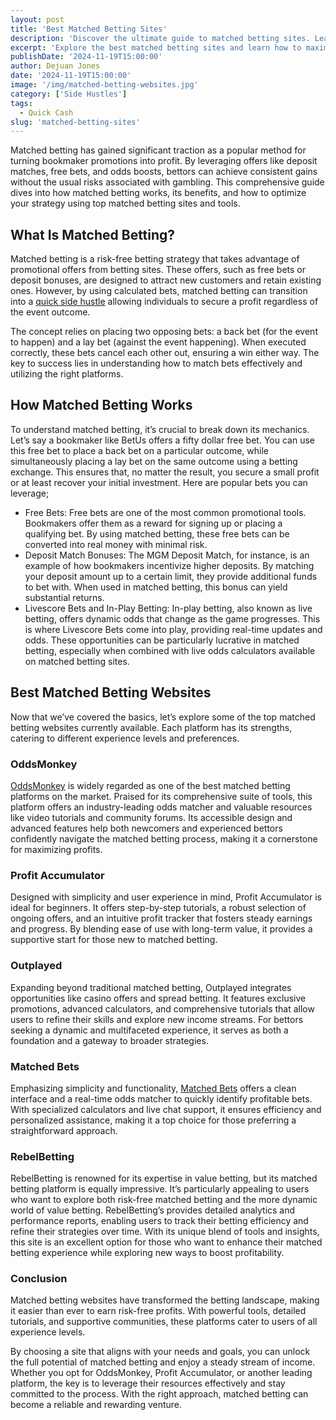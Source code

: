 ```yaml
---
layout: post
title: 'Best Matched Betting Sites'
description: 'Discover the ultimate guide to matched betting sites. Learn how to choose the best platform, maximize risk-free profits, and streamline your betting experience.'
excerpt: 'Explore the best matched betting sites and learn how to maximize risk-free profits with top platforms and tools.'
publishDate: '2024-11-19T15:00:00'
author: Dejuan Jones
date: '2024-11-19T15:00:00'
image: '/img/matched-betting-websites.jpg'
category: ['Side Hustles']
tags:
  - Quick Cash
slug: 'matched-betting-sites'
---
```


Matched betting has gained significant traction as a popular method for turning bookmaker promotions into profit. By leveraging offers like deposit matches, free bets, and odds boosts, bettors can achieve consistent gains without the usual risks associated with gambling. This comprehensive guide dives into how matched betting works, its benefits, and how to optimize your strategy using top matched betting sites and tools.

## What Is Matched Betting?

Matched betting is a risk-free betting strategy that takes advantage of promotional offers from betting sites. These offers, such as free bets or deposit bonuses, are designed to attract new customers and retain existing ones. However, by using calculated bets, matched betting can transition into a [quick side hustle](/blog/creative-side-hustles) allowing individuals to secure a profit regardless of the event outcome.

The concept relies on placing two opposing bets: a back bet (for the event to happen) and a lay bet (against the event happening). When executed correctly, these bets cancel each other out, ensuring a win either way. The key to success lies in understanding how to match bets effectively and utilizing the right platforms.

## How Matched Betting Works

To understand matched betting, it’s crucial to break down its mechanics. Let’s say a bookmaker like BetUs offers a fifty dollar free bet. You can use this free bet to place a back bet on a particular outcome, while simultaneously placing a lay bet on the same outcome using a betting exchange. This ensures that, no matter the result, you secure a small profit or at least recover your initial investment. Here are popular bets you can leverage;

- Free Bets: Free bets are one of the most common promotional tools. Bookmakers offer them as a reward for signing up or placing a qualifying bet. By using matched betting, these free bets can be converted into real money with minimal risk.
- Deposit Match Bonuses: The MGM Deposit Match, for instance, is an example of how bookmakers incentivize higher deposits. By matching your deposit amount up to a certain limit, they provide additional funds to bet with. When used in matched betting, this bonus can yield substantial returns.
- Livescore Bets and In-Play Betting: In-play betting, also known as live betting, offers dynamic odds that change as the game progresses. This is where Livescore Bets come into play, providing real-time updates and odds. These opportunities can be particularly lucrative in matched betting, especially when combined with live odds calculators available on matched betting sites.

## Best Matched Betting Websites

Now that we’ve covered the basics, let’s explore some of the top matched betting websites currently available. Each platform has its strengths, catering to different experience levels and preferences.

### OddsMonkey

[OddsMonkey](https://www.oddsmonkey.com) is widely regarded as one of the best matched betting platforms on the market. Praised for its comprehensive suite of tools, this platform offers an industry-leading odds matcher and valuable resources like video tutorials and community forums. Its accessible design and advanced features help both newcomers and experienced bettors confidently navigate the matched betting process, making it a cornerstone for maximizing profits.

### Profit Accumulator

Designed with simplicity and user experience in mind, Profit Accumulator is ideal for beginners. It offers step-by-step tutorials, a robust selection of ongoing offers, and an intuitive profit tracker that fosters steady earnings and progress. By blending ease of use with long-term value, it provides a supportive start for those new to matched betting.

### Outplayed

Expanding beyond traditional matched betting, Outplayed integrates opportunities like casino offers and spread betting. It features exclusive promotions, advanced calculators, and comprehensive tutorials that allow users to refine their skills and explore new income streams. For bettors seeking a dynamic and multifaceted experience, it serves as both a foundation and a gateway to broader strategies.

### Matched Bets

Emphasizing simplicity and functionality, [Matched Bets](https://matchedbets.com) offers a clean interface and a real-time odds matcher to quickly identify profitable bets. With specialized calculators and live chat support, it ensures efficiency and personalized assistance, making it a top choice for those preferring a straightforward approach.

### RebelBetting

RebelBetting is renowned for its expertise in value betting, but its matched betting platform is equally impressive. It’s particularly appealing to users who want to explore both risk-free matched betting and the more dynamic world of value betting. RebelBetting’s provides detailed analytics and performance reports, enabling users to track their betting efficiency and refine their strategies over time. With its unique blend of tools and insights, this site is an excellent option for those who want to enhance their matched betting experience while exploring new ways to boost profitability.

### Conclusion

Matched betting websites have transformed the betting landscape, making it easier than ever to earn risk-free profits. With powerful tools, detailed tutorials, and supportive communities, these platforms cater to users of all experience levels.

By choosing a site that aligns with your needs and goals, you can unlock the full potential of matched betting and enjoy a steady stream of income. Whether you opt for OddsMonkey, Profit Accumulator, or another leading platform, the key is to leverage their resources effectively and stay committed to the process. With the right approach, matched betting can become a reliable and rewarding venture.
